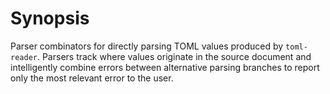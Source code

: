 # Synopsis

Parser combinators for directly parsing TOML values produced by
`toml-reader`. Parsers track where values originate in the source
document and intelligently combine errors between alternative parsing
branches to report only the most relevant error to the user.
